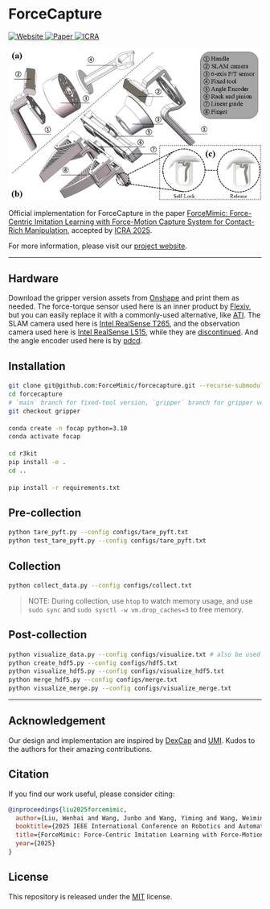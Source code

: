 # ForceCapture

<a href='https://forcemimic.github.io/'>
  <img src='https://img.shields.io/badge/Homepage-forcemimic.github.io-orange?style=flat&logo=homepage&logoColor=orange' alt='Website'>
</a>
<a href='https://arxiv.org/abs/2410.07554'>
  <img src='https://img.shields.io/badge/Arxiv-2410.07554-red?style=flat&logo=arxiv&logoColor=red' alt='Paper'>
</a>
<a href='https://2025.ieee-icra.org'>
  <img src='https://img.shields.io/badge/ICRA-2025-purple?style=flat&logo=ieee&logoColor=purple' alt='ICRA'>
</a>
<br/>

<!-- <img src="assets/teaser.jpg" alt="teaser" width="500" /> -->
![teaser](assets/teaser.jpg)

Official implementation for ForceCapture in the paper [ForceMimic: Force-Centric Imitation Learning with Force-Motion Capture System for Contact-Rich Manipulation](https://arxiv.org/abs/2410.07554), accepted by [ICRA 2025](https://2025.ieee-icra.org).

For more information, please visit our [project website](https://forcemimic.github.io/).

---

## Hardware
Download the gripper version assets from [Onshape](https://cad.onshape.com/documents/ff57e837127e412ad53233b7/w/58ebd799331aa3086c679da1/e/45a87e447238535d02d03e72) and print them as needed.
The force-torque sensor used here is an inner product by [Flexiv](https://www.flexiv.com/), but you can easily replace it with a commonly-used alternative, like [ATI](https://www.ati-ia.com/Products/ft/sensors.aspx).
The SLAM camera used here is [Intel RealSense T265](https://www.intelrealsense.com/tracking-camera-t265/), and the observation camera used here is [Intel RealSense L515](https://www.intelrealsense.com/lidar-camera-l515/), while they are [discontinued](https://www.intelrealsense.com/message-to-customers/). And the angle encoder used here is by [pdcd](http://www.dgpdcdkj.com/).

## Installation
```bash
git clone git@github.com:ForceMimic/forcecapture.git --recurse-submodules
cd forcecapture
# `main` branch for fixed-tool version, `gripper` branch for gripper version
git checkout gripper

conda create -n focap python=3.10
conda activate focap

cd r3kit
pip install -e .
cd ..

pip install -r requirements.txt
```

## Pre-collection
```bash
python tare_pyft.py --config configs/tare_pyft.txt
python test_tare_pyft.py --config configs/tare_pyft.txt
```

## Collection
```bash
python collect_data.py --config configs/collect.txt
```

> NOTE: During collection, use `htop` to watch memory usage, and use `sudo sync` and `sudo sysctl -w vm.drop_caches=3` to free memory.

## Post-collection
```bash
python visualize_data.py --config configs/visualize.txt # also be used as annotation
python create_hdf5.py --config configs/hdf5.txt
python visualize_hdf5.py --config configs/visualize_hdf5.txt
python merge_hdf5.py --config configs/merge.txt
python visualize_merge.py --config configs/visualize_merge.txt
```

---

## Acknowledgement
Our design and implementation are inspired by [DexCap](https://github.com/j96w/DexCap) and [UMI](https://github.com/real-stanford/universal_manipulation_interface). Kudos to the authors for their amazing contributions.

## Citation
If you find our work useful, please consider citing: 
```bibtex
@inproceedings{liu2025forcemimic,
  author={Liu, Wenhai and Wang, Junbo and Wang, Yiming and Wang, Weiming and Lu, Cewu},
  booktitle={2025 IEEE International Conference on Robotics and Automation (ICRA)}, 
  title={ForceMimic: Force-Centric Imitation Learning with Force-Motion Capture System for Contact-Rich Manipulation}, 
  year={2025}
}
```

## License
This repository is released under the [MIT](https://mit-license.org/) license.

